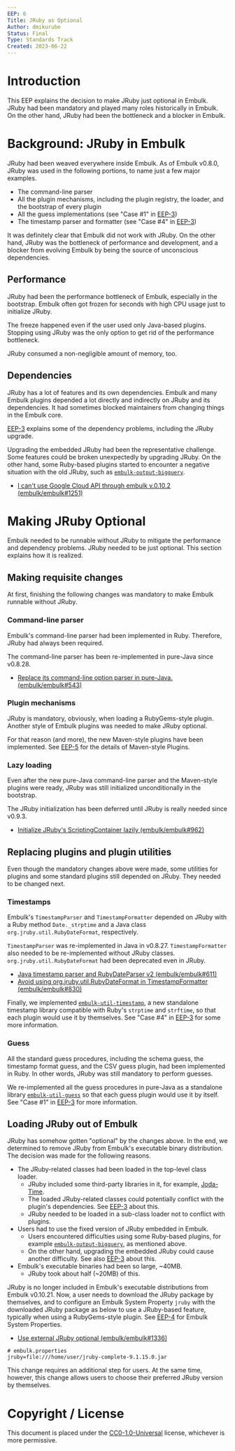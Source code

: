 ```yaml
---
EEP: 6
Title: JRuby as Optional
Author: dmikurube
Status: Final
Type: Standards Track
Created: 2023-06-22
---
```


Introduction
=============

This EEP explains the decision to make JRuby just optional in Embulk. JRuby had been mandatory and played many roles historically in Embulk. On the other hand, JRuby had been the bottleneck and a blocker in Embulk.

Background: JRuby in Embulk
============================

JRuby had been weaved everywhere inside Embulk. As of Embulk v0.8.0, JRuby was used in the following portions, to name just a few major examples.

* The command-line parser
* All the plugin mechanisms, including the plugin registry, the loader, and the bootstrap of every plugin
* All the guess implementations (see "Case #1" in [EEP-3](./eep-0003.md))
* The timestamp parser and formatter (see "Case #4" in [EEP-3](./eep-0003.md))

It was definitely clear that Embulk did not work with JRuby. On the other hand, JRuby was the bottleneck of performance and development, and a blocker from evolving Embulk by being the source of unconscious dependencies.

Performance
------------

JRuby had been the performance bottleneck of Embulk, especially in the bootstrap. Embulk often got frozen for seconds with high CPU usage just to initialize JRuby.

The freeze happened even if the user used only Java-based plugins. Stopping using JRuby was the only option to get rid of the performance bottleneck.

JRuby consumed a non-negligible amount of memory, too.

Dependencies
-------------

JRuby has a lot of features and its own dependencies. Embulk and many Embulk plugins depended a lot directly and indirectly on JRuby and its dependencies. It had sometimes blocked maintainers from changing things in the Embulk core.

[EEP-3](./eep-0003.md) explains some of the dependency problems, including the JRuby upgrade.

Upgrading the embedded JRuby had been the representative challenge. Some features could be broken unexpectedly by upgrading JRuby. On the other hand, some Ruby-based plugins started to encounter a negative situation with the old JRuby, such as [`embulk-output-bigquery`](https://rubygems.org/gems/embulk-output-bigquery).

* [I can't use Google Cloud API through embulk v.0.10.2 (embulk/embulk#1251)](https://github.com/embulk/embulk/issues/1251)

Making JRuby Optional
======================

Embulk needed to be runnable without JRuby to mitigate the performance and dependency problems. JRuby needed to be just optional. This section explains how it is realized.

Making requisite changes
-------------------------

At first, finishing the following changes was mandatory to make Embulk runnable without JRuby.

### Command-line parser

Embulk's command-line parser had been implemented in Ruby. Therefore, JRuby had always been required.

The command-line parser has been re-implemented in pure-Java since v0.8.28.

* [Replace its command-line option parser in pure-Java. (embulk/embulk#543)](https://github.com/embulk/embulk/pull/543)

### Plugin mechanisms

JRuby is mandatory, obviously, when loading a RubyGems-style plugin. Another style of Embulk plugins was needed to make JRuby optional.

For that reason (and more), the new Maven-style plugins have been implemented. See [EEP-5](./eep-0005.md) for the details of Maven-style Plugins.

### Lazy loading

Even after the new pure-Java command-line parser and the Maven-style plugins were ready, JRuby was still initialized unconditionally in the bootstrap.

The JRuby initialization has been deferred until JRuby is really needed since v0.9.3.

* [Initialize JRuby's ScriptingContainer lazily (embulk/embulk#962)](https://github.com/embulk/embulk/pull/962)

Replacing plugins and plugin utilities
---------------------------------------

Even though the mandatory changes above were made, some utilities for plugins and some standard plugins still depended on JRuby. They needed to be changed next.

### Timestamps

Embulk's `TimestampParser` and `TimestampFormatter` depended on JRuby with a Ruby method `Date._strptime` and a Java class `org.jruby.util.RubyDateFormat`, respectively.

`TimestampParser` was re-implemented in Java in v0.8.27. `TimestampFormatter` also needed to be re-implemented without JRuby classes. `org.jruby.util.RubyDateFormat` had been deprecated even in JRuby.

* [Java timestamp parser and RubyDateParser v2 (embulk/embulk#611)](https://github.com/embulk/embulk/pull/611)
* [Avoid using org.jruby.util.RubyDateFormat in TimestampFormatter (embulk/embulk#830)](https://github.com/embulk/embulk/issues/830)

Finally, we implemented [`embulk-util-timestamp`](https://github.com/embulk/embulk-util-timestamp), a new standalone timestamp library compatible with Ruby's `strptime` and `strftime`, so that each plugin would use it by themselves. See "Case #4" in [EEP-3](./eep-0003.md) for some more information.

### Guess

All the standard guess procedures, including the schema guess, the timestamp format guess, and the CSV guess plugin, had been implemented in Ruby. In other words, JRuby was still mandatory to perform guesses.

We re-implemented all the guess procedures in pure-Java as a standalone library [`embulk-util-guess`](https://github.com/embulk/embulk-util-guess) so that each guess plugin would use it by itself. See "Case #1" in [EEP-3](./eep-0003.md) for more information.

Loading JRuby out of Embulk
----------------------------

JRuby has somehow gotten "optional" by the changes above. In the end, we determined to remove JRuby from Embulk's executable binary distribution. The decision was made for the following reasons.

* The JRuby-related classes had been loaded in the top-level class loader.
    * JRuby included some third-party libraries in it, for example, [Joda-Time](https://www.joda.org/joda-time/).
    * The loaded JRuby-related classes could potentially conflict with the plugin's dependencies. See [EEP-3](./eep-0003.md) about this.
    * JRuby needed to be loaded in a sub-class loader not to conflict with plugins.
* Users had to use the fixed version of JRuby embedded in Embulk.
    * Users encountered difficulties using some Ruby-based plugins, for example [`embulk-output-bigquery`](https://rubygems.org/gems/embulk-output-bigquery), as mentioned above.
    * On the other hand, upgrading the embedded JRuby could cause another difficulty. See also [EEP-3](./eep-0003.md) about this.
* Embulk's executable binaries had been so large, ~40MB.
    * JRuby took about half (~20MB) of this.

JRuby is no longer included in Embulk's executable distributions from Embulk v0.10.21. Now, a user needs to download the JRuby package by themselves, and to configure an Embulk System Property `jruby` with the downloaded JRuby package as below to use a JRuby-based feature, typically when using a RubyGems-style plugin. See [EEP-4](./eep-0004.md) for Embulk System Properties.

* [Use external JRuby optional (embulk/embulk#1336)](https://github.com/embulk/embulk/pull/1336)

```
# embulk.properties
jruby=file:///home/user/jruby-complete-9.1.15.0.jar
```

This change requires an additional step for users. At the same time, however, this change allows users to choose their preferred JRuby version by themselves.

Copyright / License
====================

This document is placed under the [CC0-1.0-Universal](https://creativecommons.org/publicdomain/zero/1.0/deed.en) license, whichever is more permissive.
